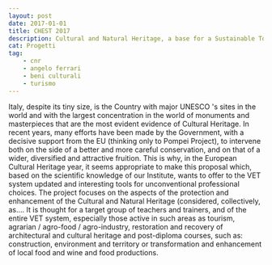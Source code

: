 ```yaml
---
layout: post
date: 2017-01-01
title: CHEST 2017
description: Cultural and Natural Heritage, a base for a Sustainable Tourism
cat: Progetti
tag:
    - cnr
    - angelo ferrari
    - beni culturali
    - turismo
---
```


Italy, despite its tiny size, is the Country with major UNESCO 's sites in the world and with the largest concentration in the world of monuments and masterpieces that are the most evident evidence of Cultural Heritage. In recent years, many efforts have been made by the Government, with a decisive support from the EU (thinking only to Pompei Project), to intervene both on the side of a better and more careful conservation, and on that of a wider, diversified and attractive fruition. This is why, in the European Cultural Heritage year, it seems appropriate to make this proposal which, based on the scientific knowledge of our Institute, wants to offer to the VET system updated and interesting tools for unconventional professional choices. The project focuses on the aspects of the protection and enhancement of the Cultural and Natural Heritage (considered, collectively, as.... It is thought for a target group of teachers and trainers, and of the entire VET system, especially those active in such areas as tourism, agrarian / agro-food / agro-industry, restoration and recovery of architectural and cultural heritage and post-diploma courses, such as: construction, environment and territory or transformation and enhancement of local food and wine and food productions.

